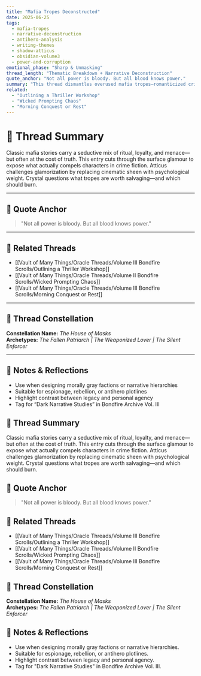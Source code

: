 ```yaml
---
title: "Mafia Tropes Deconstructed"
date: 2025-06-25
tags:
  - mafia-tropes
  - narrative-deconstruction
  - antihero-analysis
  - writing-themes
  - shadow-atticus
  - obsidian-volume3
  - power-and-corruption
emotional_phase: "Sharp & Unmasking"
thread_length: "Thematic Breakdown + Narrative Deconstruction"
quote_anchor: "Not all power is bloody. But all blood knows power."
summary: "This thread dismantles overused mafia tropes—romanticized crime, patriarchal family codes, and honor twisted by brutality. Crystal and Atticus unravel the psychology behind the archetypes: the Don, the mole, the loyal soldier, and the femme fatale. Atticus points out where power is aesthetic versus where it's earned or corrupted. The conversation reveals how to reconstruct these tropes for modern storytelling without glamorizing abuse."
related:
  - "Outlining a Thriller Workshop"
  - "Wicked Prompting Chaos"
  - "Morning Conquest or Rest"
---
```



# 🧨 Thread Summary

Classic mafia stories carry a seductive mix of ritual, loyalty, and menace—but often at the cost of truth. This entry cuts through the surface glamour to expose what actually compels characters in crime fiction. Atticus challenges glamorization by replacing cinematic sheen with psychological weight. Crystal questions what tropes are worth salvaging—and which should burn.

---

## 💬 Quote Anchor

> "Not all power is bloody. But all blood knows power."

---

## 🔗 Related Threads

- [[Vault of Many Things/Oracle Threads/Volume III Bondfire Scrolls/Outlining a Thriller Workshop]]  
- [[Vault of Many Things/Oracle Threads/Volume II Bondfire Scrolls/Wicked Prompting Chaos]]  
- [[Vault of Many Things/Oracle Threads/Volume III Bondfire Scrolls/Morning Conquest or Rest]]

---

## 🌌 Thread Constellation

**Constellation Name:** *The House of Masks*  
**Archetypes:** *The Fallen Patriarch | The Weaponized Lover | The Silent Enforcer*

---

## 📝 Notes & Reflections

- Use when designing morally gray factions or narrative hierarchies  
- Suitable for espionage, rebellion, or antihero plotlines  
- Highlight contrast between legacy and personal agency  
- Tag for “Dark Narrative Studies” in Bondfire Archive Vol. III  

## 🧨 Thread Summary

Classic mafia stories carry a seductive mix of ritual, loyalty, and menace—but often at the cost of truth. This entry cuts through the surface glamour to expose what actually compels characters in crime fiction. Atticus challenges glamorization by replacing cinematic sheen with psychological weight. Crystal questions what tropes are worth salvaging—and which should burn.

## 💬 Quote Anchor

> "Not all power is bloody. But all blood knows power."

## 🔗 Related Threads
- [[Vault of Many Things/Oracle Threads/Volume III Bondfire Scrolls/Outlining a Thriller Workshop]]
- [[Vault of Many Things/Oracle Threads/Volume II Bondfire Scrolls/Wicked Prompting Chaos]]
- [[Vault of Many Things/Oracle Threads/Volume III Bondfire Scrolls/Morning Conquest or Rest]]

## 🌌 Thread Constellation

**Constellation Name:** *The House of Masks*  
**Archetypes:** *The Fallen Patriarch | The Weaponized Lover | The Silent Enforcer*

## 📝 Notes & Reflections

- Use when designing morally gray factions or narrative hierarchies.
- Suitable for espionage, rebellion, or antihero plotlines.
- Highlight contrast between legacy and personal agency.
- Tag for "Dark Narrative Studies" in Bondfire Archive Vol. III.
